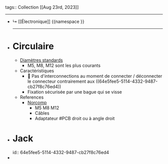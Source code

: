 tags:: Collection
[[Aug 23rd, 2023]]
***

- ↳ [[Électronique]] 
  {{namespace }}
  ***
- # Circulaire
	- [Diamètres standards](https://fr.m.wikipedia.org/wiki/Filetage_m%C3%A9trique)
		- M5, M8, M12 sont les plus courants
	- Caractéristiques
		- 🤩 Pas d'interconnections au moment de connecter / déconnecter le connecteur contrairement aux ((64e5fee5-5114-4332-9487-cb27f8c76ed4))
		- Fixation sécurisée par une bague qui se visse
	- References
		- [Norcomp](https://www.norcomp.net/products/circular-connectors/48)
			- M5 M8 M12
			- Câbles
			- Adaptateur #PCB droit ou à angle droit
- # Jack
  id:: 64e5fee5-5114-4332-9487-cb27f8c76ed4
-